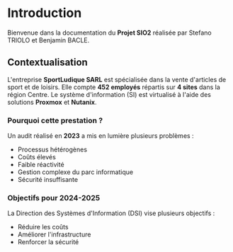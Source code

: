 # Introduction

Bienvenue dans la documentation du **Projet SIO2** réalisée par Stefano TRIOLO et Benjamin BACLE.

## Contextualisation

L'entreprise **SportLudique SARL** est spécialisée dans la vente d'articles de sport et de loisirs. Elle compte **452 employés** répartis sur **4 sites** dans la région Centre. Le système d'information (SI) est virtualisé à l'aide des solutions **Proxmox** et **Nutanix**.

### Pourquoi cette prestation ?

Un audit réalisé en **2023** a mis en lumière plusieurs problèmes :

- Processus hétérogènes
- Coûts élevés
- Faible réactivité
- Gestion complexe du parc informatique
- Sécurité insuffisante

### Objectifs pour 2024-2025

La Direction des Systèmes d'Information (DSI) vise plusieurs objectifs :

- Réduire les coûts
- Améliorer l'infrastructure
- Renforcer la sécurité